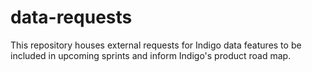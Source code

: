 # data-requests
This repository houses external requests for Indigo data features to be included in upcoming sprints and inform Indigo's product road map.
